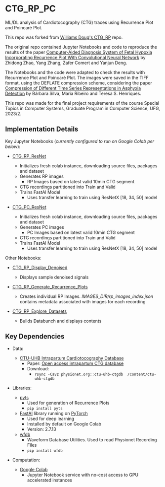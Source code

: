 # CTG_RP_PC
ML/DL analysis of Cardiotocography (CTG) traces using Recurrence Plot and Poincaré Plot.

This repo was forked from [Williams Doug's CTG_RP](https://github.com/williamsdoug/CTG_RP) repo.

The original repo contained Jupyter Notebooks and code to reproduce the results of the paper [Computer-Aided Diagnosis System of Fetal Hypoxia Incorporating Recurrence Plot With Convolutional Neural Network](https://www.frontiersin.org/articles/10.3389/fphys.2019.00255/full)
 by Zhidong Zhao, Yang Zhang, Zafer Comert and Yanjun Deng.

The Notebooks and the code were adapted to check the results with Recurrence Plot and Poincaré Plot. The images were saved in the TIFF format, using the DEFLATE compression scheme, considering the paper [Compression of Different Time Series Representations in Asphyxia Detection](https://ieeexplore.ieee.org/iel7/9991246/9991267/09991468.pdf)
 by Bárbara Silva, Maria Ribeiro and Teresa S. Henriques.

This repo was made for the final project requirements of the course Special Topics in Computer Systems, Graduate Program in Computer Science, UFG, 2023/2.

## Implementation Details

Key Jupyter Notebooks (_currently configured to run on Google Colab per below_):
- [CTG_RP_ResNet](https://github.com/andre-coimbra-ifg/CTG_RP_PC/blob/master/CTG_RP_ResNet.ipynb)
  - Initializes fresh colab instance, downloading source files, packages and dataset
  - Generates RP images
    -  RP Images based on latest valid 10min CTG segment
  -  CTG recordings partitioned into Train and Valid
  -  Trains FastAI Model
     -  Uses transfer learning to train using ResNetX [18, 34, 50] model
 
  

- [CTG_PC_ResNet](https://github.com/andre-coimbra-ifg/CTG_RP_PC/blob/master/CTG_PC_ResNet.ipynb)
  - Initializes fresh colab instance, downloading source files, packages and dataset
  - Generates PC images
    -  PC Images based on latest valid 10min CTG segment
  -  CTG recordings partitioned into Train and Valid
  -  Trains FastAI Model
     -   Uses transfer learning to train using ResNetX [18, 34, 50] model
 
Other Notebooks:
- [CTG_RP_Display_Denoised](https://github.com/andre-coimbra-ifg/CTG_RP_PC/blob/master/CTG_RP_Display_Denoised.ipynb)
  - Displays sample denoised signals
  
- [CTG_RP_Generate_Recurrence_Plots](https://github.com/andre-coimbra-ifg/CTG_RP_PC/blob/master/CTG_RP_Generate_Recurrence_Plots.ipynb)
  - Creates individual RP Images.  _IMAGES_DIR/rp_images_index.json_ contains metadata associated with images for each recording
  
- [CTG_RP_Explore_Datasets](https://github.com/andre-coimbra-ifg/CTG_RP_PC/blob/master/CTG_RP_Explore_Datasets.ipynb)
  - Builds Databunch and displays contents


## Key Dependencies

- Data: 
  - [CTU-UHB Intrapartum Cardiotocography Database](https://physionet.org/physiobank/database/ctu-uhb-ctgdb/)
    - Paper: [Open access intrapartum CTG database](https://bmcpregnancychildbirth.biomedcentral.com/track/pdf/10.1186/1471-2393-14-16)
    - Download: 
      - `rsync -Cavz physionet.org::ctu-uhb-ctgdb  /content/ctu-uhb-ctgdb`

- Libraries:
  - [pyts](https://pyts.readthedocs.io/en/latest/)
    - Used for generation of Recurrence Plots
    - `pip install pyts`
  - [FastAI](https://docs.fast.ai/) library running on [PyTorch](https://pytorch.org/)
    - Used for deep learning
    - Installed by default on Google Colab
    - Version: 2.7.13
  - [wfdb](https://wfdb.readthedocs.io/en/latest/index.html)
    - Waveform Database Utilities.  Used to read Physionet Recording Files
    - `pip install wfdb`
    
- Computation:
  - [Google Colab](https://colab.research.google.com)
    - Jupyter Notebook service with no-cost access to GPU accelerated instances

